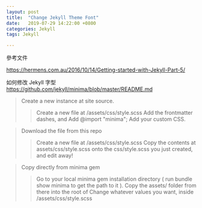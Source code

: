 ```yaml
---
layout: post
title:  "Change Jekyll Theme Font"
date:   2019-07-29 14:22:00 +0800
categories: Jekyll
tags: Jekyll

---
```


參考文件  

https://hermens.com.au/2016/10/14/Getting-started-with-Jekyll-Part-5/  

如何修改 Jekyll 字型
https://github.com/jekyll/minima/blob/master/README.md

> Create a new instance at site source.  
>
>> Create a new file at <your-site>/assets/css/style.scss
>> Add the frontmatter dashes, and
>> Add @import "minima";
> Add your custom CSS.
  
> Download the file from this repo
>> Create a new file at <your-site>/assets/css/style.scss
>> Copy the contents at assets/css/style.scss onto the css/style.scss you just created, and edit away!
  
> Copy directly from minima gem
>> Go to your local minima gem installation directory ( run bundle show minima to get the path to it ).
>> Copy the assets/ folder from there into the root of <your-site>
>> Change whatever values you want, inside <your-site>/assets/css/style.scss


